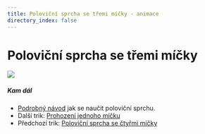 ```yaml
---
title: Poloviční sprcha se třemi míčky - animace
directory_index: false
---
```


# Poloviční sprcha se třemi míčky

![](/animace/img/3-half-shower-b.gif)

##### Kam dál

- [Podrobný návod](/micky/3/sprcha-polovicni.html "Podrobný textový návod jak se naučit poloviční sprchu.") jak se naučit poloviční sprchu.
- Další trik: [Prohození jednoho míčku](1-ball-out-of-a-3-cascade.html "Další trik Prohození jednoho míčku")
- Předchozí trik: [Poloviční sprcha se čtyřmi míčky](4-half-shower.html "Předchozí trik Poloviční sprcha se čtyřmi míčky")

